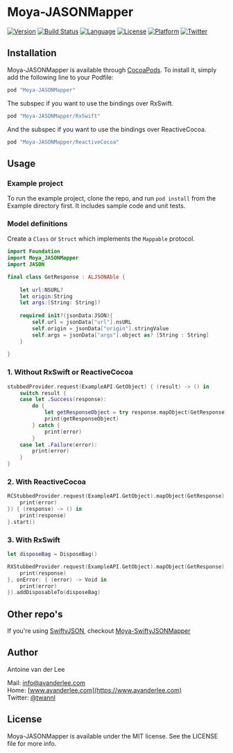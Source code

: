 # Moya-JASONMapper

[![Version](https://img.shields.io/cocoapods/v/Moya-JASONMapper.svg?style=flat)](http://cocoapods.org/pods/Moya-JASONMapper)
[![Build Status](https://travis-ci.org/AvdLee/Moya-JASONMapper.svg?style=flat&branch=master)](https://travis-ci.org/AvdLee/Moya-JASONMapper)
[![Language](https://img.shields.io/badge/language-swift3.0-f48041.svg?style=flat)](https://developer.apple.com/swift)
[![License](https://img.shields.io/cocoapods/l/Moya-JASONMapper.svg?style=flat)](http://cocoapods.org/pods/Moya-JASONMapper)
[![Platform](https://img.shields.io/cocoapods/p/Moya-JASONMapper.svg?style=flat)](http://cocoapods.org/pods/Moya-JASONMapper)
[![Twitter](https://img.shields.io/badge/twitter-@twannl-blue.svg?style=flat)](http://twitter.com/twannl)

## Installation

Moya-JASONMapper is available through [CocoaPods](http://cocoapods.org). To install
it, simply add the following line to your Podfile:

```ruby
pod "Moya-JASONMapper"
```

The subspec if you want to use the bindings over RxSwift.

```ruby
pod "Moya-JASONMapper/RxSwift"
```

And the subspec if you want to use the bindings over ReactiveCocoa.

```ruby
pod "Moya-JASONMapper/ReactiveCocoa"
```

## Usage

### Example project
To run the example project, clone the repo, and run `pod install` from the Example directory first. It includes sample code and unit tests.


### Model definitions
Create a `Class` or `Struct` which implements the `Mappable` protocol.

```swift
import Foundation
import Moya_JASONMapper
import JASON

final class GetResponse : ALJSONAble {
    
    let url:NSURL?
    let origin:String
    let args:[String: String]?
    
    required init?(jsonData:JSON){
        self.url = jsonData["url"].nsURL
        self.origin = jsonData["origin"].stringValue
        self.args = jsonData["args"].object as? [String : String]
    }
    
}
```

### 1. Without RxSwift or ReactiveCocoa
```swift
stubbedProvider.request(ExampleAPI.GetObject) { (result) -> () in
    switch result {
    case let .Success(response):
        do {
            let getResponseObject = try response.mapObject(GetResponse)
            print(getResponseObject)
        } catch {
            print(error)
        }
    case let .Failure(error):
        print(error)
    }
}
```

### 2. With ReactiveCocoa
```swift
RCStubbedProvider.request(ExampleAPI.GetObject).mapObject(GetResponse).on(failed: { (error) -> () in
    print(error)
}) { (response) -> () in
    print(response)
}.start()
```

### 3. With RxSwift
```swift
let disposeBag = DisposeBag()

RXStubbedProvider.request(ExampleAPI.GetObject).mapObject(GetResponse).subscribe(onNext: { (response) -> Void in
    print(response)
}, onError: { (error) -> Void in
    print(error)
}).addDisposableTo(disposeBag)
```

## Other repo's
If you're using [SwiftyJSON](https://github.com/SwiftyJSON/SwiftyJSON), checkout [Moya-SwiftyJSONMapper](https://github.com/AvdLee/Moya-SwiftyJSONMapper)

## Author

Antoine van der Lee 

Mail: [info@avanderlee.com](mailto:info@avanderlee.com)  
Home: [www.avanderlee.com](https://www.avanderlee.com)  
Twitter: [@twannl](https://www.twitter.com/twannl)
## License

Moya-JASONMapper is available under the MIT license. See the LICENSE file for more info.
